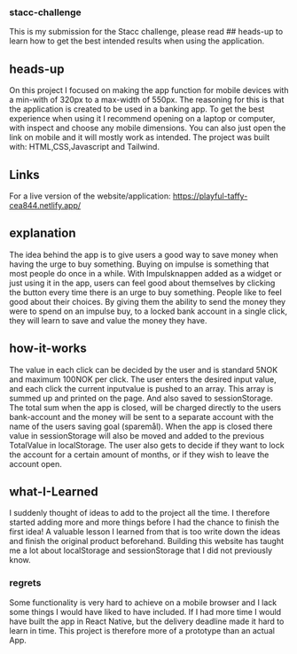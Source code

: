 ### stacc-challenge

This is my submission for the Stacc challenge, please read ## heads-up to learn how to get the best intended results when using the application.

## heads-up

On this project I focused on making the app function for mobile devices with a min-with of 320px to a max-width of 550px.
The reasoning for this is that the application is created to be used in a banking app. To get the best experience when using it I recommend opening on a laptop or computer, with inspect and choose any mobile dimensions. You can also just open the link on mobile and it will mostly work as intended. The project was built with: HTML,CSS,Javascript and Tailwind.

## Links

For a live version of the website/application:
https://playful-taffy-cea844.netlify.app/

## explanation

The idea behind the app is to give users a good way to save money when having the urge to buy something. Buying on impulse is something that most people do once in a while. With Impulsknappen added as a widget or just using it in the app, users can feel good about themselves by clicking the button every time there is an urge to buy something.
People like to feel good about their choices. By giving them the ability to send the money they were to spend on an impulse buy, to a locked bank account in a single click, they will learn to save and value the money they have.

## how-it-works

The value in each click can be decided by the user and is standard 5NOK and maximum 100NOK per click.
The user enters the desired input value, and each click the current inputvalue is pushed to an array. This array is summed up and printed on the page. And also saved to sessionStorage. The total sum when the app is closed, will be charged directly to the users bank-account and the money will be sent to a separate account with the name of the users saving goal (sparemål). When the app is closed there value in sessionStorage will also be moved and added to the previous TotalValue in localStorage. The user also gets to decide if they want to lock the account for a certain amount of months, or if they wish to leave the account open.

## what-I-Learned

I suddenly thought of ideas to add to the project all the time. I therefore started adding more and more things before I had the chance to finish the first idea! A valuable lesson I learned from that is too write down the ideas and finish the original product beforehand. Building this website has taught me a lot about localStorage and sessionStorage that I did not previously know.

### regrets

Some functionality is very hard to achieve on a mobile browser and I lack some things I would have liked to have included. If I had more time I would have built the app in React Native, but the delivery deadline made it hard to learn in time. This project is therefore more of a prototype than an actual App.
